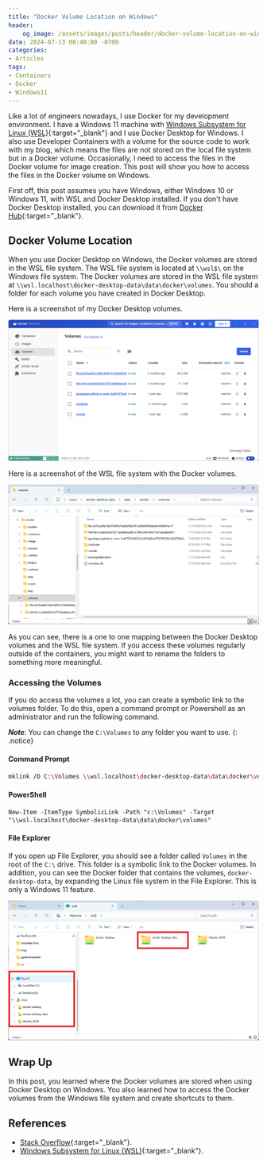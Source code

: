 ```yaml
---
title: "Docker Volume Location on Windows"
header:
    og_image: /assets/images/posts/header/docker-volume-location-on-windows.png
date: 2024-07-13 08:40:00 -0700
categories:
- Articles
tags:
- Containers
- Docker
- Windows11
---
```

Like a lot of engineers nowadays, I use Docker for my development environment.  I have a Windows 11 machine with [Windows Subsystem for Linux (WSL)](https://learn.microsoft.com/en-us/windows/wsl/about?WT.mc_id=AZ-MVP-4024623){:target="_blank"} and I use Docker Desktop for Windows.  I also use Developer Containers with a volume for the source code to work with my blog, which means the files are not stored on the local file system but in a Docker volume.  Occasionally, I need to access the files in the Docker volume for image creation.  This post will show you how to access the files in the Docker volume on Windows.

First off, this post assumes you have Windows, either Windows 10 or Windows 11, with WSL and Docker Desktop installed.  If you don't have Docker Desktop installed, you can download it from [Docker Hub](https://hub.docker.com/){:target="_blank"}.

## Docker Volume Location

When you use Docker Desktop on Windows, the Docker volumes are stored in the WSL file system.  The WSL file system is located at `\\wsl$\` on the Windows file system.  The Docker volumes are stored in the WSL file system at `\\wsl.localhost\docker-desktop-data\data\docker\volumes`.  You should a folder for each volume you have created in Docker Desktop.

Here is a screenshot of my Docker Desktop volumes.

![Docker Volume Location](/assets/images/posts/2024/docker-volume-location-on-windows/docker-desktop-volumes.png)

Here is a screenshot of the WSL file system with the Docker volumes.

![Windows Explorer Volume](/assets/images/posts/2024/docker-volume-location-on-windows/windows-volumes.png)

As you can see, there is a one to one mapping between the Docker Desktop volumes and the WSL file system.  If you access these volumes regularly outside of the containers, you might want to rename the folders to something more meaningful.

### Accessing the Volumes

If you do access the volumes a lot, you can create a symbolic link to the volumes folder.  To do this, open a command prompt or Powershell as an administrator and run the following command.

***Note***: You can change the `C:\Volumes` to any folder you want to use.
{: .notice}

#### Command Prompt

```bash
mklink /D C:\Volumes \\wsl.localhost\docker-desktop-data\data\docker\volumes
```

#### PowerShell

```shell
New-Item -ItemType SymbolicLink -Path "c:\Volumes" -Target "\\wsl.localhost\docker-desktop-data\data\docker\volumes"
```

#### File Explorer

If you open up File Explorer, you should see a folder called `Volumes` in the root of the `C:\` drive.  This folder is a symbolic link to the Docker volumes.  In addition, you can see the Docker folder that contains the volumes, `docker-desktop-data`, by expanding the Linux file system in the File Explorer. This is only a Windows 11 feature.

![Windows Explorer - Linux Docker Desktop Volumes](/assets/images/posts/2024/docker-volume-location-on-windows/docker-desktop-folder-highlighted.png)

## Wrap Up

In this post, you learned where the Docker volumes are stored when using Docker Desktop on Windows.  You also learned how to access the Docker volumes from the Windows file system and create shortcuts to them.

## References

* [Stack Overflow](https://stackoverflow.com/questions/61083772/where-are-docker-volumes-located-when-running-wsl-using-docker-desktop){:target="_blank"}.
* [Windows Subsystem for Linux (WSL)](https://learn.microsoft.com/en-us/windows/wsl/about?WT.mc_id=AZ-MVP-4024623){:target="_blank"}.
